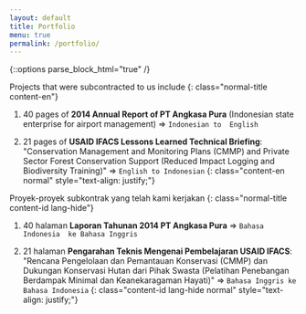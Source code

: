 ```yaml
---
layout: default
title: Portfolio
menu: true
permalink: /portfolio/
---
```


{::options parse_block_html="true" /}
<script>
   $(document).ready(function($) {
      $('.page-content').closest('div.wrapper').removeClass('wrapper');
      $('.section').wrapInner('<div class="wrapper"></div>');
      $('.section .wrapper').wrapInner('<div class="npage-1-col"></div>');
   });
</script>

<div class="section white npage">

Projects that were subcontracted to us include
{: class="normal-title content-en"}

1. 40 pages of **2014 Annual Report of PT Angkasa Pura** (Indonesian state 
enterprise for airport management) => `Indonesian to 
English`  
  
2. 21 pages of **USAID IFACS Lessons Learned Technical Briefing**: 
"Conservation Management and Monitoring Plans (CMMP) and Private Sector 
Forest Conservation Support (Reduced Impact Logging and Biodiversity 
Training)" => `English to Indonesian`
{: class="content-en normal" style="text-align: justify;"}

Proyek-proyek subkontrak yang telah kami kerjakan
{: class="normal-title content-id lang-hide"}

1. 40 halaman **Laporan Tahunan 2014 PT Angkasa Pura** => `Bahasa Indonesia 
ke Bahasa Inggris`  
  
2. 21 halaman **Pengarahan Teknis Mengenai Pembelajaran USAID IFACS**: 
"Rencana Pengelolaan dan Pemantauan Konservasi (CMMP) dan Dukungan 
Konservasi Hutan dari Pihak Swasta (Pelatihan Penebangan Berdampak Minimal 
dan Keanekaragaman Hayati)" => `Bahasa Inggris ke Bahasa Indonesia`
{: class="content-id lang-hide normal" style="text-align: justify;"}

</div>
